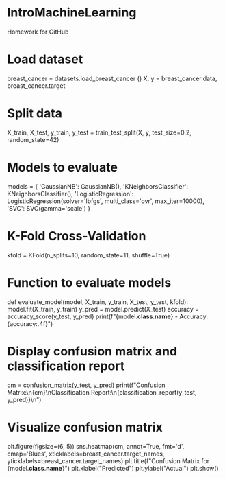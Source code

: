 # IntroMachineLearning
Homework for GitHub

# Load dataset
breast_cancer = datasets.load_breast_cancer ()
X, y = breast_cancer.data, breast_cancer.target

# Split data
X_train, X_test, y_train, y_test = train_test_split(X, y, test_size=0.2, random_state=42)

# Models to evaluate
models = {
    'GaussianNB': GaussianNB(),
    'KNeighborsClassifier': KNeighborsClassifier(),
    'LogisticRegression': LogisticRegression(solver='lbfgs', multi_class='ovr', max_iter=10000),
    'SVC': SVC(gamma='scale')
}

# K-Fold Cross-Validation
kfold = KFold(n_splits=10, random_state=11, shuffle=True)

# Function to evaluate models
def evaluate_model(model, X_train, y_train, X_test, y_test, kfold):
    model.fit(X_train, y_train)
    y_pred = model.predict(X_test)
    accuracy = accuracy_score(y_test, y_pred)
    print(f"{model.__class__.__name__} - Accuracy: {accuracy:.4f}")

  # Display confusion matrix and classification report
  cm = confusion_matrix(y_test, y_pred)
    print(f"Confusion Matrix:\n{cm}\nClassification Report:\n{classification_report(y_test, y_pred)}\n")

 # Visualize confusion matrix
  plt.figure(figsize=(6, 5))
    sns.heatmap(cm, annot=True, fmt='d', cmap='Blues', xticklabels=breast_cancer.target_names, yticklabels=breast_cancer.target_names)
    plt.title(f"Confusion Matrix for {model.__class__.__name__}")
    plt.xlabel("Predicted")
    plt.ylabel("Actual")
    plt.show()
